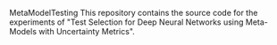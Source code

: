 MetaModelTesting
This repository contains the source code for the experiments of "Test Selection for Deep Neural Networks using Meta-Models with Uncertainty Metrics".

